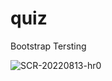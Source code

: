 # quiz

Bootstrap Tersting

![SCR-20220813-hr0](https://user-images.githubusercontent.com/93467685/184478483-b34a5369-d0f0-4c45-bc95-085640cb82d6.png)
